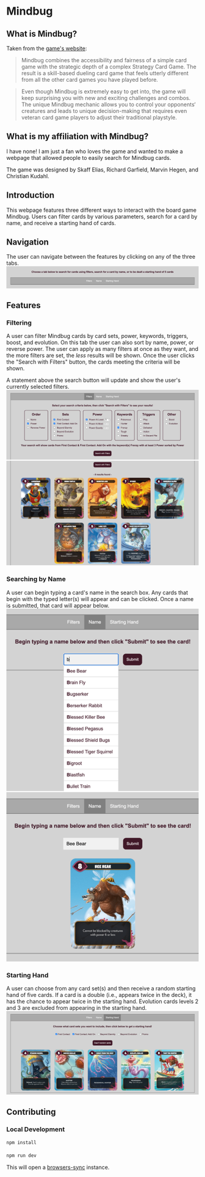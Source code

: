 # Mindbug

## What is Mindbug?

Taken from the [game's website](https://mindbug.me/):

> Mindbug combines the accessibility and fairness of a simple card game with the strategic depth of a complex Strategy Card Game. The result is a skill-based dueling card game that feels utterly different from all the other card games you have played before.

> Even though Mindbug is extremely easy to get into, the game will keep surprising you with new and exciting challenges and combos. The unique Mindbug mechanic allows you to control your opponents‘ creatures and leads to unique decision-making that requires even veteran card game players to adjust their traditional playstyle.

## What is my affiliation with Mindbug?

I have none! I am just a fan who loves the game and wanted to make a webpage that allowed people to easily search for Mindbug cards.

The game was designed by Skaff Elias, Richard Garfield, Marvin Hegen, and Christian Kudahl.

## Introduction

This webpage features three different ways to interact with the board game Mindbug. Users can filter cards by various parameters, search for a card by name, and receive a starting hand of cards.

## Navigation

The user can navigate between the features by clicking on any of the three tabs.
![The three tabs of the webpage](./img/readme/readme-tabs.png)

## Features

### Filtering

A user can filter Mindbug cards by card sets, power, keywords, triggers, boost, and evolution. On this tab the user can also sort by name, power, or reverse power. The user can apply as many filters at once as they want, and the more filters are set, the _less_ results will be shown. Once the user clicks the "Search with Filters" button, the cards meeting the criteria will be shown.

A statement above the search button will update and show the user's currently selected filters.
![The filter section with an assortment of filters checked](./img/readme/readme-filter-1.png)
![The filter section with card results showing](./img/readme/readme-filter-2.png)

### Searching by Name

A user can begin typing a card's name in the search box. Any cards that begin with the typed letter(s) will appear and can be clicked. Once a name is submitted, that card will appear below.
![The sort by name section with autofill showing](./img/readme/readme-name-1.png)
![The sort by name section with a result showing](./img/readme/readme-name-2.png)

### Starting Hand

A user can choose from any card set(s) and then receive a random starting hand of five cards. If a card is a double (i.e., appears twice in the deck), it has the chance to appear twice in the starting hand. Evolution cards levels 2 and 3 are excluded from appearing in the starting hand.
![The starting hand section with a starting hand showing](./img/readme/readme-hand.png)

## Contributing

### Local Development

```bash
npm install

npm run dev
```

This will open a [browsers-sync][browser-sync-website] instance.

[browser-sync-website]: https://browsersync.io/
